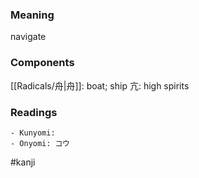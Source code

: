 ### Meaning

navigate

### Components

[[Radicals/舟|舟]]: boat; ship 亢: high spirits

### Readings

```
- Kunyomi: 
- Onyomi: コウ
```

#kanji